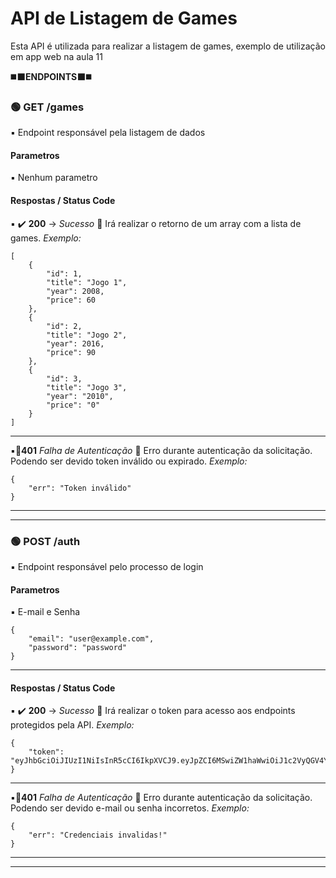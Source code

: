# API de Listagem de Games
Esta API é utilizada para realizar a listagem de games, exemplo de utilização em app web na aula 11
<br>

:black_medium_square::black_large_square:<b>ENDPOINTS</b>:black_large_square::black_medium_square:	

### :green_circle: GET /games
:black_small_square: Endpoint responsável pela listagem de dados

#### Parametros
:black_small_square: Nenhum parametro

#### Respostas / Status Code
:black_small_square:	:heavy_check_mark: <b>200</b> -> <i>Sucesso</i>
:small_blue_diamond: Irá realizar o retorno de um array com a lista de games. <i>Exemplo:</i>

```
[
    {
        "id": 1,
        "title": "Jogo 1",
        "year": 2008,
        "price": 60
    },
    {
        "id": 2,
        "title": "Jogo 2",
        "year": 2016,
        "price": 90
    },
    {
        "id": 3,
        "title": "Jogo 3",
        "year": "2010",
        "price": "0"
    }
]
```
***

:black_small_square::triangular_flag_on_post:<b>401</b> <i>Falha de Autenticação</i>
:small_blue_diamond: Erro durante autenticação da solicitação. Podendo ser devido token inválido ou expirado. <i>Exemplo:</i>

```
{
    "err": "Token inválido"
}
```
***

***

### :green_circle: POST /auth
:black_small_square: Endpoint responsável pelo processo de login

#### Parametros
:black_small_square: E-mail e Senha
```
{
    "email": "user@example.com",
    "password": "password"
}
```
***

#### Respostas / Status Code
:black_small_square:	:heavy_check_mark: <b>200</b> -> <i>Sucesso</i>
:small_blue_diamond: Irá realizar o token para acesso aos endpoints protegidos pela API. <i>Exemplo:</i>

```
{
    "token": "eyJhbGciOiJIUzI1NiIsInR5cCI6IkpXVCJ9.eyJpZCI6MSwiZW1haWwiOiJ1c2VyQGV4YW1wbGUuY29tIiwiaWF0IjoxNjA5ODQ1MzA1LCJleHAiOjE2MTAwMTgxMDV9.RhttcJt8OGrVKgtTe_sTKfxkGjJ1MJ5Ehq62JMhi8kw"
}
```
***

:black_small_square::triangular_flag_on_post:<b>401</b> <i>Falha de Autenticação</i>
:small_blue_diamond: Erro durante autenticação da solicitação. Podendo ser devido e-mail ou senha incorretos. <i>Exemplo:</i>

```
{
    "err": "Credenciais invalidas!"
}
```
***

***
